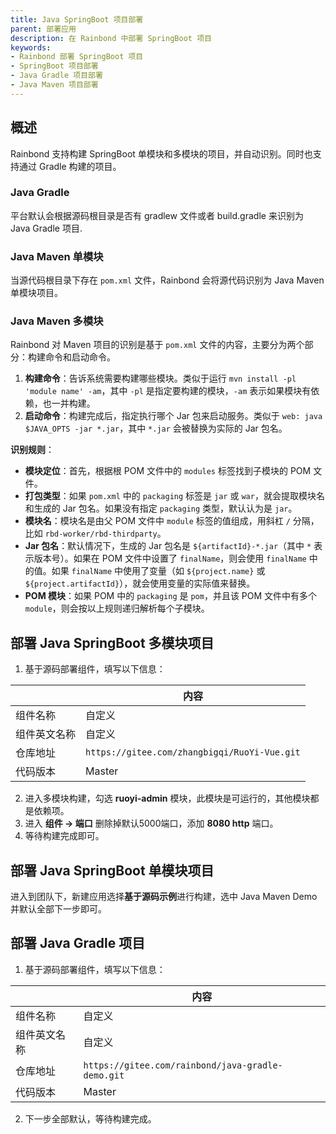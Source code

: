 ```yaml
---
title: Java SpringBoot 项目部署
parent: 部署应用
description: 在 Rainbond 中部署 SpringBoot 项目
keywords:
- Rainbond 部署 SpringBoot 项目
- SpringBoot 项目部署
- Java Gradle 项目部署
- Java Maven 项目部署
---
```



## 概述

Rainbond 支持构建 SpringBoot 单模块和多模块的项目，并自动识别。同时也支持通过 Gradle 构建的项目。

### Java Gradle

平台默认会根据源码根目录是否有 gradlew 文件或者 build.gradle 来识别为 Java Gradle 项目.

### Java Maven 单模块

当源代码根目录下存在 `pom.xml` 文件，Rainbond 会将源代码识别为 Java Maven 单模块项目。

### Java Maven 多模块

Rainbond 对 Maven 项目的识别是基于 `pom.xml` 文件的内容，主要分为两个部分：构建命令和启动命令。

1. **构建命令**：告诉系统需要构建哪些模块。类似于运行 `mvn install -pl 'module name' -am`，其中 `-pl` 是指定要构建的模块，`-am` 表示如果模块有依赖，也一并构建。
2. **启动命令**：构建完成后，指定执行哪个 Jar 包来启动服务。类似于 `web: java $JAVA_OPTS -jar *.jar`，其中 `*.jar` 会被替换为实际的 Jar 包名。

**识别规则**：

- **模块定位**：首先，根据根 POM 文件中的 `modules` 标签找到子模块的 POM 文件。
- **打包类型**：如果 `pom.xml` 中的 `packaging` 标签是 `jar` 或 `war`，就会提取模块名和生成的 Jar 包名。如果没有指定 `packaging` 类型，默认认为是 `jar`。
- **模块名**：模块名是由父 POM 文件中 `module` 标签的值组成，用斜杠 `/` 分隔，比如 `rbd-worker/rbd-thirdparty`。
- **Jar 包名**：默认情况下，生成的 Jar 包名是 `${artifactId}-*.jar`（其中 `*` 表示版本号）。如果在 POM 文件中设置了 `finalName`，则会使用 `finalName` 中的值。如果 `finalName` 中使用了变量（如 `${project.name}` 或 `${project.artifactId}`），就会使用变量的实际值来替换。
- **POM 模块**：如果 POM 中的 `packaging` 是 `pom`，并且该 POM 文件中有多个 `module`，则会按以上规则递归解析每个子模块。

## 部署 Java SpringBoot 多模块项目

1. 基于源码部署组件，填写以下信息：

|              | 内容                                         |
| ------------ | -------------------------------------------- |
| 组件名称     | 自定义                                       |
| 组件英文名称 | 自定义                                       |
| 仓库地址     | `https://gitee.com/zhangbigqi/RuoYi-Vue.git` |
| 代码版本     | Master                                       |

2. 进入多模块构建，勾选 **ruoyi-admin** 模块，此模块是可运行的，其他模块都是依赖项。
3. 进入 **组件 -> 端口** 删除掉默认5000端口，添加 **8080 http** 端口。
4. 等待构建完成即可。

## 部署 Java SpringBoot 单模块项目

进入到团队下，新建应用选择**基于源码示例**进行构建，选中 Java Maven Demo 并默认全部下一步即可。

## 部署 Java Gradle 项目

1. 基于源码部署组件，填写以下信息：

|              | 内容                                         |
| ------------ | -------------------------------------------- |
| 组件名称     | 自定义                                       |
| 组件英文名称 | 自定义                                       |
| 仓库地址     | `https://gitee.com/rainbond/java-gradle-demo.git` |
| 代码版本     | Master                                       |

2. 下一步全部默认，等待构建完成。